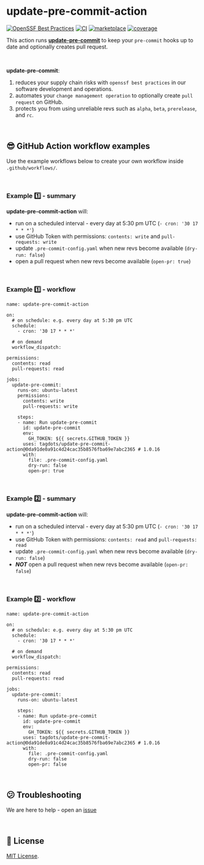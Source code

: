 # update-pre-commit-action

[![OpenSSF Best Practices](https://www.bestpractices.dev/projects/10601/badge)](https://www.bestpractices.dev/projects/10601)
[![CI](https://github.com/tagdots/update-pre-commit/actions/workflows/ci.yaml/badge.svg)](https://github.com/tagdots/update-pre-commit/actions/workflows/ci.yaml)
[![marketplace](https://img.shields.io/endpoint?url=https://raw.githubusercontent.com/tagdots/update-pre-commit/refs/heads/badges/badges/marketplace.json)](https://github.com/marketplace/actions/update-pre-commit-action)
[![coverage](https://img.shields.io/endpoint?url=https://raw.githubusercontent.com/tagdots/update-pre-commit/refs/heads/badges/badges/coverage.json)](https://github.com/tagdots/update-pre-commit/actions/workflows/cron-tasks.yaml)


This action runs [**update-pre-commit**](https://github.com/tagdots/update-pre-commit) to keep your `pre-commit` hooks up to date and optionally creates pull request.

<br>

**update-pre-commit**:
1. reduces your supply chain risks with `openssf best practices` in our software development and operations.
1. automates your `change management operation` to optionally create `pull request` on GitHub.
1. protects you from using unreliable revs such as `alpha`, `beta`, `prerelease`, and `rc`.

<br>

## 😎 GitHub Action workflow examples

Use the example workflows below to create your own workflow inside `.github/workflows/`.

<br>

### Example 1️⃣ - summary
**update-pre-commit-action** will:

* run on a scheduled interval - every day at 5:30 pm UTC  (`- cron: '30 17 * * *'`)
* use GitHub Token with permissions: `contents: write` and `pull-requests: write`
* update `.pre-commit-config.yaml` when new revs become available (`dry-run: false`)
* open a pull request when new revs become available (`open-pr: true`)

<br>

### Example 1️⃣ - workflow
```
name: update-pre-commit-action

on:
  # on schedule: e.g. every day at 5:30 pm UTC
  schedule:
    - cron: '30 17 * * *'

  # on demand
  workflow_dispatch:

permissions:
  contents: read
  pull-requests: read

jobs:
  update-pre-commit:
    runs-on: ubuntu-latest
    permissions:
      contents: write
      pull-requests: write

    steps:
    - name: Run update-pre-commit
      id: update-pre-commit
      env:
        GH_TOKEN: ${{ secrets.GITHUB_TOKEN }}
      uses: tagdots/update-pre-commit-action@0da91de0a91c4d24cac35b8576fba69e7abc2365 # 1.0.16
      with:
        file: .pre-commit-config.yaml
        dry-run: false
        open-pr: true
```

<br>

### Example 2️⃣ - summary
**update-pre-commit-action** will:

* run on a scheduled interval - every day at 5:30 pm UTC  (`- cron: '30 17 * * *'`)
* use GitHub Token with permissions: `contents: read` and `pull-requests: read`
* update `.pre-commit-config.yaml` when new revs become available (`dry-run: false`)
* **_NOT_** open a pull request when new revs become available (`open-pr: false`)

<br>

### Example 2️⃣ - workflow
```
name: update-pre-commit-action

on:
  # on schedule: e.g. every day at 5:30 pm UTC
  schedule:
    - cron: '30 17 * * *'

  # on demand
  workflow_dispatch:

permissions:
  contents: read
  pull-requests: read

jobs:
  update-pre-commit:
    runs-on: ubuntu-latest

    steps:
    - name: Run update-pre-commit
      id: update-pre-commit
      env:
        GH_TOKEN: ${{ secrets.GITHUB_TOKEN }}
      uses: tagdots/update-pre-commit-action@0da91de0a91c4d24cac35b8576fba69e7abc2365 # 1.0.16
      with:
        file: .pre-commit-config.yaml
        dry-run: false
        open-pr: false
```

<br>

## 😕  Troubleshooting

We are here to help - open an [issue](https://github.com/tagdots/update-pre-commit-action/issues)

<br>

## 📖 License

[MIT License](https://github.com/tagdots/update-pre-commit-action/blob/main/LICENSE).

